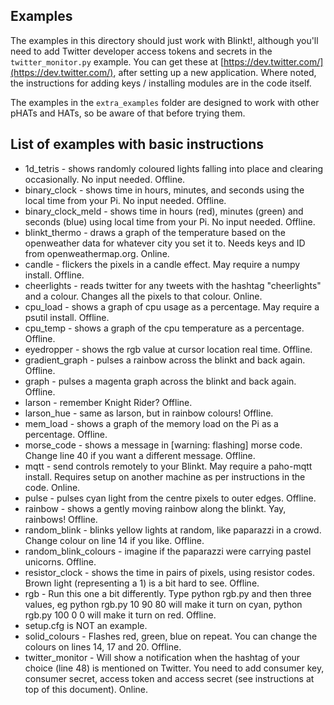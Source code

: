 ## Examples

The examples in this directory should just work with Blinkt!, although you'll need to add Twitter developer access tokens and secrets in the `twitter_monitor.py` example. You can get these at [https://dev.twitter.com/](https://dev.twitter.com/), after setting up a new application. Where noted, the instructions for adding keys / installing modules are in the code itself.

The examples in the `extra_examples` folder are designed to work with other pHATs and HATs, so be aware of that before trying them.

## List of examples with basic instructions

- 1d_tetris - shows randomly coloured lights falling into place and clearing occasionally. No input needed. Offline.
- binary_clock - shows time in hours, minutes, and seconds using the local time from your Pi. No input needed. Offline.
- binary_clock_meld - shows time in hours (red), minutes (green) and seconds (blue) using local time from your Pi. No input needed. Offline.
- blinkt_thermo - draws a graph of the temperature based on the openweather data for whatever city you set it to. Needs keys and ID from openweathermap.org. Online.
- candle - flickers the pixels in a candle effect. May require a numpy install. Offline.
- cheerlights - reads twitter for any tweets with the hashtag "cheerlights" and a colour. Changes all the pixels to that colour. Online.
- cpu_load - shows a graph of cpu usage as a percentage. May require a psutil install. Offline.
- cpu_temp - shows a graph of the cpu temperature as a percentage. Offline.
- eyedropper - shows the rgb value at cursor location real time. Offline.
- gradient_graph - pulses a rainbow across the blinkt and back again. Offline.
- graph - pulses a magenta graph across the blinkt and back again. Offline.
- larson - remember Knight Rider? Offline.
- larson_hue - same as larson, but in rainbow colours! Offline.
- mem_load - shows a graph of the memory load on the Pi as a percentage. Offline.
- morse_code - shows a message in [warning: flashing] morse code. Change line 40 if you want a different message. Offline.
- mqtt - send controls remotely to your Blinkt. May require a paho-mqtt install. Requires setup on another machine as per instructions in the code. Online.
- pulse - pulses cyan light from the centre pixels to outer edges. Offline.
- rainbow - shows a gently moving rainbow along the blinkt. Yay, rainbows! Offline.
- random_blink - blinks yellow lights at random, like paparazzi in a crowd. Change colour on line 14 if you like. Offline.
- random_blink_colours - imagine if the paparazzi were carrying pastel unicorns. Offline.
- resistor_clock - shows the time in pairs of pixels, using resistor codes. Brown light (representing a 1) is a bit hard to see. Offline.
- rgb - Run this one a bit differently. Type python rgb.py and then three values, eg python rgb.py 10 90 80 will make it turn on cyan, python rgb.py 100 0 0 will make it turn on red. Offline.
- setup.cfg is NOT an example.
- solid_colours - Flashes red, green, blue on repeat. You can change the colours on lines 14, 17 and 20. Offline.
- twitter_monitor - Will show a notification when the hashtag of your choice (line 48) is mentioned on Twitter. You need to add consumer key, consumer secret, access token and access secret (see instructions at top of this document). Online.
